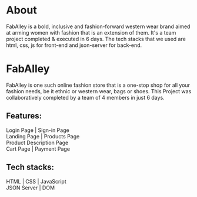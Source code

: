 # About
FabAlley is a bold, inclusive and fashion-forward western wear 
brand aimed at arming women with fashion that is an extension
of them. It's a team project completed & executed in 6 days.
The tech stacks that we used are html, css, js for front-end
and json-server for back-end.

# FabAlley
FabAlley is one such online fashion store that is a
one-stop shop for all your fashion needs, be it ethnic
or western wear, bags or shoes.
This Project was collaboratively completed by a
team of 4 members in just 6 days.<br />

## Features:<br />
Login Page | Sign-in Page<br />
Landing Page | Products Page<br />
Product Description Page<br />
Cart Page | Payment Page<br />

## Tech stacks:<br />
HTML | CSS | JavaScript<br />
JSON Server | DOM<br />
